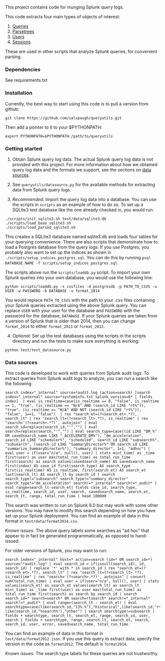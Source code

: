 This project contains code for munging Splunk query logs.

This code extracts four main types of objects of interest:

1. [Queries](https://github.com/salspaugh/queryutils/blob/master/queryutils/query.py)
2. [Parsetrees](https://github.com/salspaugh/splparser/blob/master/splparser/parsetree.py)
3. [Users](https://github.com/salspaugh/queryutils/blob/master/queryutils/user.py)
4. [Sessions](https://github.com/salspaugh/queryutils/blob/master/queryutils/session.py)

These are used in other scripts that analyze Splunk queries,
for convenient parsing.


### Dependencies

See requirements.txt


### Installation

Currently, the best way to start using this code is to pull a version from
github:

`git clone https://github.com/salspaugh/queryutils.git`

Then add a pointer to it to your $PYTHONPATH:

`export PYTHONPATH=$PYTHONPATH:/path/to/queryutils`


### Getting started

1. Obtain Splunk query log data. The actual Splunk query log data is not
provided with this project. For more information about how we obtained
query log data and the formats we support, see the sections on
[data sources](#data-sources).

2. See `queryutils/datasource.py` for the available methods for
extracting data from Splunk query logs.

3. *Recommended:* Import the query log data into a database. You can use
the scripts in `scripts` as an example of how to do so. To set up a SQLite3 test database like the one already checked in, you would run:

```
./scripts/init_sqlite3.sh test/data/sqlite3.db
./scripts/load_base_sqlite3.sh
./scripts/load_parsed_sqlite3.sh
```

This creates a SQLite3 database named sqlite3.db and loads four tables
for your querying convenience. There are also scripts that demonstrate how
to load a Postgres database from the query logs. If you use Postgres, you
probably also want to set up the indices as shown in
`./scripts/setup_indices_postgres.sql`. You can do this by running ```psql DATABASE_NAME -f scripts/setup_indices_postgres.sql```.

The scripts above run the ```scripts/loaddb.py``` script. To import your own Splunk queries into your own database, you would use the following line:

```python scripts/loaddb.py -s csvfiles -d postgresdb -p PATH_TO_CSVS -u USER -w PASSWORD -b DATABASE -v format_2014```

You would replace ```PATH_TO_CSVS``` with the path to your .csv files containing your Splunk queries extracted using the above Splunk query. You can replace ```USER``` with your user for the database and ```PASSWORD``` with the password for the database, ```DATABASE```. If your Splunk queries are taken from a version of Splunk that is older than 2014, then you can change ```format_2014``` to either ```format_2013``` or ```format_2012```.

4. *Optional:* Set up the test databases using the scripts in the scripts
directory and run the tests to make sure everything is working:

```python test/test_datasource.py```


### Data sources

This code is developed to work with queries from Splunk audit logs. To extract
queries from Splunk audit logs to analyze, you can run a search like the following:

```
search index="_internal" source=*audit.log (action=search) [search index="_internal" source=*systeminfo.txt splunk_version=6* | fields index]  | eval is_realtime=case(is_realtime == 0, "false", is_realtime == 1, "true", (is_realtime == "N/A" AND (search_id LIKE "rt%")), "true", (is_realtime == "N/A" AND NOT (search_id LIKE "rt%")), "false", 1==1, "false")  | rex "search_et=(?<search_et>.*?), search_lt" | rex "search_lt=(?<search_lt>.*?), is_realtime" | rex "search='(?<search>.*?)', autojoin" | eval search_id=replace(search_id,"'","") | eval search=replace(search,"'","") | eval search_type=case((id LIKE "DM_%" OR savedsearch_name LIKE "_ACCELERATE_DM%"), "dm_acceleration", search_id LIKE "scheduler%", "scheduled", search_id LIKE "subsearch%", "subsearch", (search_id LIKE "SummaryDirector%" OR search_id LIKE "summarize_SummaryDirector%"), "summary_director", 1=1, "adhoc") | eval user = if(user="n/a", null(), user) | stats min(_time) as _time first(user) as user max(total_run_time) as total_run_time first(search) as search values(savedsearch_name) AS savedsearch_name first(index) AS case_id first(search_type) AS search_type first(is_realtime) AS is_realtime, first(search_et) AS search_et last(search_lt) AS search_lt by search_id | search search_type!="subsearch" search_type!="summary_director" search_type!="dm_acceleration" search!=*_internal* search!=*_audit* | eval range=search_lt-search_et| fields case_id, search_type, is_realtime, search_id, user, search, savedsearch_name, search_et, search_lt, range, total_run_time | head 100000
```

This search was written to run on Splunk 6.0 but may work with some other versions.
You may have to modify this search depending on how you have set up your
Splunk deployment. You can find an example of data in this format in `test/data/format2014.csv`.

*Known issues:* The above query labels some searches as "ad hoc" that appear to
in fact be generated programmatically, as opposed to hand-issued.

For older versions of Splunk, you may want to run:

```
search index="_internal" host=* action=search (id=* OR search_id=*) source="*audit.log" | eval search_id = if(isnull(search_id), id, search_id) | replace '*' with * in search_id | rex "search_et=(?<search_et>.*?), search_lt" | rex "search_lt=(?<search_lt>.*?), is_realtime" | rex "search='(?<search>.*?)', autojoin" | convert num(total_run_time) | eval user = if(user="n/a", null(), user) | stats values(search_et) as search_et values(search_lt) as search_lt min(_time) as _time first(user) as user max(total_run_time) as total_run_time first(search) as search by search_id | search search_id=* search=search* OR search=rtsearch* search!=*_internal* search!=*_audit* | eval range=(search_lt - search_et) | eval searchtype=case(like(search_id,"13%.%"),"historical",like(search_id,"rt_%"),"realtime",like(search_id,"scheduler__%"),"scheduled",like(search_id,"subsearch_%"),"subsearch",like(search_id,"remote_%"),"remote", like(search_id,"%search%"),"other") | search searchtype!=subsearch | fields + searchtype, search_lt, search_et, range, search_id, user, search | fields + searchtype, range, search_lt, search_et, search, search_id, user, error, savedsearch_name, total_run_time
```

You can find an example of data in this format in `test/data/format2012.json`.
If you use this query to extract data, specify the version in the code as `format2012`.
The default is `format2014`.

*Known issues:* The search type labels for these queries are not trustworthy.

